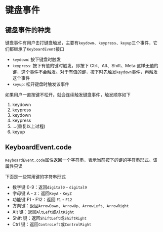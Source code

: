 # 键盘事件

## 键盘事件的种类

键盘事件有用户击打键盘触发，主要有`keydown`、`keypress`、`keyup`三个事件，它们都继承了`KeyboardEvent`接口

- `keydown`: 按下键盘时触发
- `keypress`: 按下有值的键时触发，即按下 Ctrl、Alt、Shift、Meta 这样无值的键，这个事件不会触发。对于有值的键，按下时先触发`keydown`事件，再触发这个事件
- `keyup`: 松开键盘时触发该事件

如果用户一直按键不松开，就会连续触发键盘事件，触发顺序如下

1. keydown
2. keypress
3. keydown
4. keypress
5. ...(重复以上过程)
6. keyup

## KeyboardEvent.code

`KeyboardEvent.code`属性返回一个字符串，表示当前按下的键的字符串形式。该属性只读

下面是一些常用键的字符串形式

- 数字键 0-9：返回`digital0` - `digital9`
- 字母键 A - z：返回`KeyA` - `KeyZ`
- 功能键 F1 - F12：返回 `F1` - `F12`
- 方向键：返回`ArrowDown`、`ArrowUp`、`ArrowLeft`、`ArrowRight`
- Alt 键：返回`AltLeft`或`AltRight`
- Shift 键：返回`ShiftLeft`或`ShiftRight`
- Ctrl 键：返回`ControLeft`或`ControlRight`
